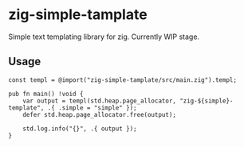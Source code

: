 # zig-simple-tamplate

Simple text templating library for zig. Currently WIP stage. 

## Usage

```zig
const templ = @import("zig-simple-tamplate/src/main.zig").templ;

pub fn main() !void {
    var output = templ(std.heap.page_allocator, "zig-${simple}-template", .{ .simple = "simple" });
    defer std.heap.page_allocator.free(output);

    std.log.info("{}", .{ output });
}
```
